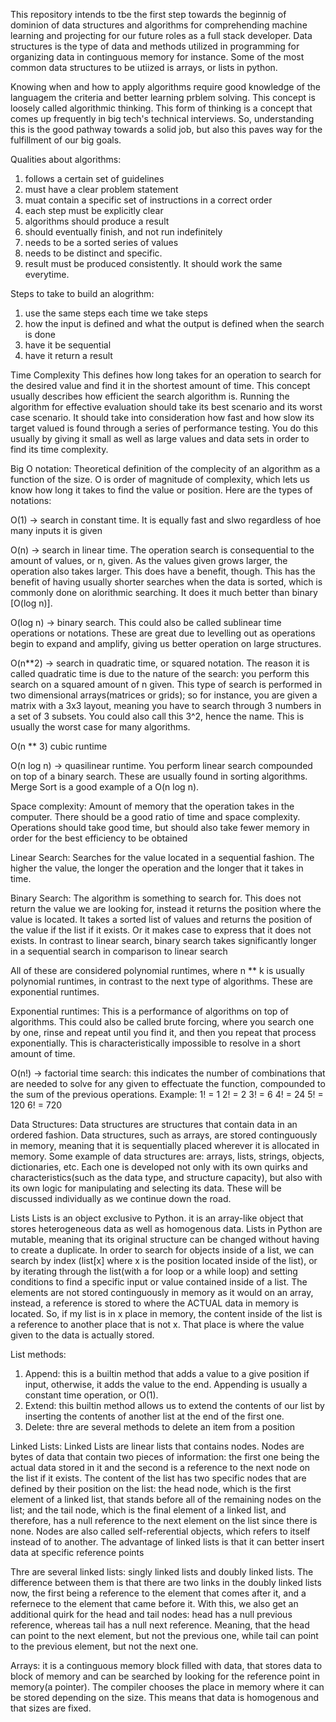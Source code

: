 This repository intends to tbe the first step towards the beginnig of dominion of data structures and algorithms for comprehending machine learning and projecting for our future roles as a full stack developer. Data structures is the type of data and methods utilized in programming for organizing data in continguous memory for instance. Some of the most common data structures to be utiized is arrays, or lists in python.

Knowing when and how to apply algorithms require good knowledge of the languagem the criteria and better learning prblem solving. This concept is loosely called algorithmic thinking. This form of thinking is a concept that comes up frequently in big tech's technical interviews. So, understanding this is the good pathway towards a solid job, but also this paves way for the fulfillment of our big goals.


Qualities about algorithms:
1) follows a certain set of guidelines
2) must have a clear problem statement
3) muat contain a specific set of instructions in a correct order
4) each step must be explicitly clear
5) algorithms should produce a result
6) should eventually finish, and not run indefinitely
7) needs to be a sorted series of values
8) needs to be distinct and specific.
9) result must be produced consistently. It should work the same everytime.

Steps to take to build an alogrithm:
1) use the same steps each time we take steps
2) how the input is defined and what the output is defined when the search is done
3) have it be sequential
4) have it return a result


Time Complexity
This defines how long takes for an operation to search for the desired value and find it in the shortest amount of time. This concept usually describes how efficient the search algorithm is. Running the algorithm for effective evaluation should take its best scenario and its worst case scenario. It should take into consideration how fast and how slow its target valued is found through a series of performance testing. You do this usually by giving it small as well as large values and data sets in order to find its time complexity. 

Big O notation:
Theoretical definition of the complecity of an algorithm as a function of the size. O is order of magnitude of complexity, which lets us know how long it takes to find the value or position. Here are the types of notations:

O(1) -> search in constant time. It is equally fast and slwo regardless of hoe many inputs it is given

O(n) -> search in linear time. The operation search is consequential to the amount of values, or n, given. As the values given grows larger, the operation also takes larger. This does have a benefit, though. This has the benefit of having usually shorter searches when the data is sorted, which is commonly done on alorithmic searching. It does it much better than binary [O(log n)].

O(log n) -> binary search. This could also be called sublinear time operations or notations. These are great due to levelling out as operations begin to expand and amplify, giving us better operation on large structures. 

O(n**2) -> search in quadratic time, or squared notation. The reason it is called quadratic time is due to the nature of the search: you perform this search on a squared amount of n given. This type of search is performed in two dimensional arrays(matrices or grids); so for instance, you are given a matrix with a 3x3 layout, meaning you have to search through 3 numbers in a set of 3 subsets. You could also call this 3^2, hence the name. This is usually the worst case for many algorithms. 

O(n ** 3) cubic runtime

O(n log n) -> quasilinear runtime. You perform linear search compounded on top of a binary search. These are usually found in sorting algorithms. Merge Sort is a good example of a O(n log n). 

Space complexity:
Amount of memory that the operation takes in the computer. There should be a good ratio of time and space complexity. Operations should take good time, but should also take fewer memory in order for the best efficiency to be obtained


Linear Search:
Searches for the value located in a sequential fashion. The higher the value, the longer the operation and the longer that it takes in time. 

Binary Search:
The algorithm is something to search for. This does not return the value we are looking for, instead it returns the position where the value is located. It takes a sorted list of values and returns the position of the value if the list if it exists. Or it makes case to express that it does not exists. In contrast to linear search, binary search takes significantly longer in a sequential search in comparison to linear search


All of these are considered polynomial runtimes, where n ** k is usually polynomial runtimes, in contrast to the next type of algorithms. These are exponential runtimes.

Exponential runtimes:
This is a performance of algorithms on top of algorithms. This could also be called brute forcing, where you search one by one, rinse and repeat until you find it, and then you repeat that process exponentially. This is characteristically impossible to resolve in a short amount of time.

O(n!) -> factorial time search: this indicates the number of combinations that are needed to solve for any given to effectuate the function, compounded to the sum of the previous operations. Example:
1! = 1
2! = 2
3! = 6
4! = 24
5! = 120
6! = 720

Data Structures:
Data structures are structures that contain data in an ordered fashion. Data structures, such as arrays, are stored continguously in memory, meaning that it is sequentially placed wherever it is allocated in memory. Some example of data structures are: arrays, lists, strings, objects, dictionaries, etc. Each one is developed not only with its own quirks and characteristics(such as the data type, and structure capacity), but also with its own logic for manipulating and selecting its data. These will be discussed individually as we continue down the road.

Lists
Lists is an object exclusive to Python. it is an array-like object that stores heterogeneous data as well as homogenous data. Lists in Python are mutable, meaning that its original structure can be changed without having to create a duplicate. In order to search for objects inside of a list, we can search by index (list[x] where x is the position located inside of the list), or by iterating through the list(with a for loop or a while loop) and setting conditions to find a specific input or value contained inside of a list. The elements are not stored continguously in memory as it would on an array, instead, a reference is stored to where the ACTUAL data in memory is located. So, if my list is in x place in memory, the content inside of the list is a reference to another place that is not x. That place is where the value given to the data is actually stored.

List methods:
1) Append: this is a builtin method that adds a value to a give position if input, otherwise, it adds the value to the end. Appending is usually a constant time operation, or O(1).
2) Extend: this builtin method allows us to extend the contents of our list by inserting the contents of another list at the end of the first one.
3) Delete: thre are several methods to delete an item from a position

Linked Lists:
Linked Lists are linear lists that contains nodes. Nodes are bytes of data that contain two pieces of information: the first one being the actual data stored in it and the second is a reference to the next node on the list if it exists. The content of the list has two specific nodes that are defined by their position on the list: the head node, which is the first element of a linked list, that stands before all of the remaining nodes on the list; and the tail node, which is the final element of a linked list, and therefore, has a null reference to the next element on the list since there is none. Nodes are also called self-referential objects, which refers to itself instead of to another. The advantage of linked lists is that it can better insert data at specific reference points

Thre are several linked lists: singly linked lists and doubly linked lists. The difference between them is that there are two links in the doubly linked lists now, the first being a reference to the element that comes after it, and a refernece to the element that came before it. With this, we also get an additional quirk for the head and tail nodes: head has a null previous reference, whereas tail has a null next reference. Meaning, that the head can point to the next element, but not the previous one, while tail can point to the previous element, but not the next one.

Arrays:
it is a continguous memory block filled with data, that stores data to  block of memory and can be searched by looking for the reference point in memory(a pointer). The compiler chooses the place in memory where it can be stored depending on the size. This means that data is homogenous and that sizes are fixed. 